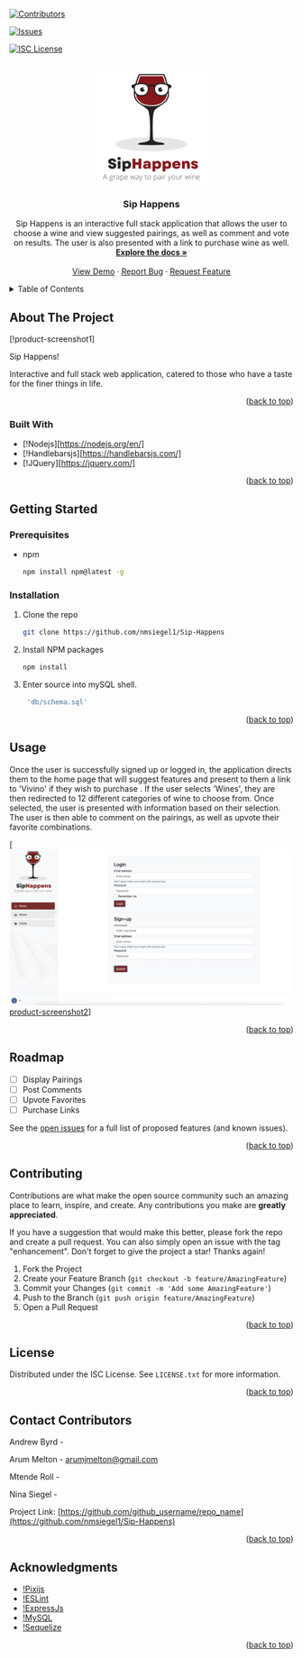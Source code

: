<div id="top"></div>

[![Contributors][contributors-shield]][contributors-url]

[![Issues][issues-shield]][issues-url]

[![ISC License][license-shield]][license-url]


<br />
<div align="center">
  <a href="https://github.com/nmsiegel1/Sip-Happens">
    <img src="public/images/SipHappensLogo.png" alt="Logo" width="200" height="200">
  </a>

<h3 align="center">Sip Happens</h3>

  <p align="center">
    Sip Happens is an interactive full stack application that allows the user to choose a wine and view suggested pairings, as well as comment and vote on results. The user is also presented with a link to purchase wine as well.
    <br />
    <a href="https://github.com/nmsiegel1/Sip-Happens"><strong>Explore the docs »</strong></a>
    <br />
    <br />
    <a href="https://github.com/nmsiegel1/Sip-Happens">View Demo</a>
    ·
    <a href="https://github.com/nmsiegel1/Sip-Happens/issues?q=is%3Aissue+is%3Aopen+sort%3Aupdated-desc">Report Bug</a>
    ·
    <a href="https://github.com/nmsiegel1/Sip-Happens/issues?q=is%3Aissue+is%3Aopen+sort%3Aupdated-desc">Request Feature</a>
  </p>
</div>



<!-- TABLE OF CONTENTS -->
<details>
  <summary>Table of Contents</summary>
  <ol>
    <li>
      <a href="#about-the-project">About The Project</a>
      <ul>
        <li><a href="#built-with">Built With</a></li>
      </ul>
    </li>
    <li>
      <a href="#getting-started">Getting Started</a>
      <ul>
        <li><a href="#prerequisites">Prerequisites</a></li>
        <li><a href="#installation">Installation</a></li>
      </ul>
    </li>
    <li><a href="#usage">Usage</a></li>
    <li><a href="#roadmap">Roadmap</a></li>
    <li><a href="#contributing">Contributing</a></li>
    <li><a href="#license">License</a></li>
    <li><a href="#contact">Contact</a></li>
    <li><a href="#acknowledgments">Acknowledgments</a></li>
  </ol>
</details>


## About The Project

[!product-screenshot1]

Sip Happens!

Interactive and full stack web application, catered to those who have a taste for the finer things in life.



<p align="right">(<a href="#top">back to top</a>)</p>



### Built With

* [!Nodejs][https://nodejs.org/en/]
* [!Handlebarsjs][https://handlebarsjs.com/]
* [!JQuery][https://jquery.com/]



<p align="right">(<a href="#top">back to top</a>)</p>




## Getting Started

### Prerequisites

* npm
  ```sh
  npm install npm@latest -g
  ```

### Installation

1. Clone the repo
   ```sh
   git clone https://github.com/nmsiegel1/Sip-Happens
   ```
2. Install NPM packages
   ```sh
   npm install
   ```
3. Enter source into mySQL shell.
   ```js
    'db/schema.sql'
   ```

<p align="right">(<a href="#top">back to top</a>)</p>


## Usage


Once the user is successfully signed up or logged in, the application directs them to the home page that will suggest features and present to them a link to 'Vivino' if they wish to purchase . If the user selects 'Wines', they are then redirected to 12 different categories of wine to choose from. Once selected, the user is presented with information based on their selection. The user is then able to comment on the pairings, as well as upvote their favorite combinations.

[![Sip Happens Screen Shot][product-screenshotlogin][product-screenshot2]]


<p align="right">(<a href="#top">back to top</a>)</p>



<!-- ROADMAP -->
## Roadmap

- [ ] Display Pairings
- [ ] Post Comments
- [ ] Upvote Favorites
- [ ] Purchase Links

See the [open issues](https://github.com/nmsiegel1/Sip-Happens/issues?q=is%3Aissue+is%3Aopen+sort%3Aupdated-desc) for a full list of proposed features (and known issues).

<p align="right">(<a href="#top">back to top</a>)</p>



<!-- CONTRIBUTING -->
## Contributing

Contributions are what make the open source community such an amazing place to learn, inspire, and create. Any contributions you make are **greatly appreciated**.

If you have a suggestion that would make this better, please fork the repo and create a pull request. You can also simply open an issue with the tag "enhancement".
Don't forget to give the project a star! Thanks again!

1. Fork the Project
2. Create your Feature Branch (`git checkout -b feature/AmazingFeature`)
3. Commit your Changes (`git commit -m 'Add some AmazingFeature'`)
4. Push to the Branch (`git push origin feature/AmazingFeature`)
5. Open a Pull Request

<p align="right">(<a href="#top">back to top</a>)</p>



<!-- LICENSE -->
## License

Distributed under the ISC License. See `LICENSE.txt` for more information.

<p align="right">(<a href="#top">back to top</a>)</p>



<!-- CONTACT -->
## Contact Contributors

Andrew Byrd -

Arum Melton - arumjmelton@gmail.com

Mtende Roll -

Nina Siegel -

Project Link: [https://github.com/github_username/repo_name](https://github.com/nmsiegel1/Sip-Happens)

<p align="right">(<a href="#top">back to top</a>)</p>



<!-- ACKNOWLEDGMENTS -->
## Acknowledgments

* [!Pixijs](https://pixijs.com/)
* [!ESLint](https://eslint.org/)
* [!ExpressJs](https://expressjs.com/)
* [!MySQL](https://www.mysql.com/)
* [!Sequelize](https://sequelize.org/)

<p align="right">(<a href="#top">back to top</a>)</p>



<!-- MARKDOWN LINKS & IMAGES -->
<!-- https://www.markdownguide.org/basic-syntax/#reference-style-links -->
[contributors-shield]: https://img.shields.io/github/contributors/github_username/repo_name.svg?style=for-the-badge
[contributors-url]: https://github.com/nmsiegel1/Sip-Happens/graphs/contributors
[forks-shield]: https://img.shields.io/github/forks/github_username/repo_name.svg?style=for-the-badge
[forks-url]: https://github.com/github_username/repo_name/network/members
[stars-shield]: https://img.shields.io/github/stars/github_username/repo_name.svg?style=for-the-badge
[stars-url]: https://github.com/github_username/repo_name/stargazers
[issues-shield]: https://img.shields.io/github/issues/github_username/repo_name.svg?style=for-the-badge
[issues-url]: https://github.com/nmsiegel1/Sip-Happens/issues
[license-shield]: https://img.shields.io/github/license/github_username/repo_name.svg?style=for-the-badge
[license-url]: https://github.com/nmsiegel1/Sip-Happens/blob/Readme/LICENSE.txt
[linkedin-shield]: https://img.shields.io/badge/-LinkedIn-black.svg?style=for-the-badge&logo=linkedin&colorB=555
[linkedin-url]: https://linkedin.com/in/linkedin_username
[product-screenshot1]: public/images/Demo/DemoScreenshot1.png
[product-screenshot2]: public/images/Demo/DemoScreenshot2.png
[product-screenshotlogin]: public/images/Demo/LoginDemo.png
[Next.js]: https://img.shields.io/badge/next.js-000000?style=for-the-badge&logo=nextdotjs&logoColor=white
[Next-url]: https://nextjs.org/
[React.js]: https://img.shields.io/badge/React-20232A?style=for-the-badge&logo=react&logoColor=61DAFB
[React-url]: https://reactjs.org/
[Vue.js]: https://img.shields.io/badge/Vue.js-35495E?style=for-the-badge&logo=vuedotjs&logoColor=4FC08D
[Vue-url]: https://vuejs.org/
[Angular.io]: https://img.shields.io/badge/Angular-DD0031?style=for-the-badge&logo=angular&logoColor=white
[Angular-url]: https://angular.io/
[Svelte.dev]: https://img.shields.io/badge/Svelte-4A4A55?style=for-the-badge&logo=svelte&logoColor=FF3E00
[Svelte-url]: https://svelte.dev/
[Laravel.com]: https://img.shields.io/badge/Laravel-FF2D20?style=for-the-badge&logo=laravel&logoColor=white
[Laravel-url]: https://laravel.com
[Bootstrap.com]: https://img.shields.io/badge/Bootstrap-563D7C?style=for-the-badge&logo=bootstrap&logoColor=white
[Bootstrap-url]: https://getbootstrap.com
[JQuery.com]: https://img.shields.io/badge/jQuery-0769AD?style=for-the-badge&logo=jquery&logoColor=white
[JQuery-url]: https://jquery.com 
